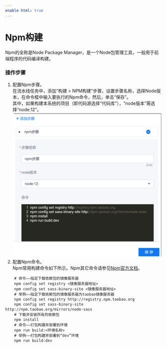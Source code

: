```yaml
---
enable html: true
---
```

# Npm构建

Npm的全称是Node Package Manager，是一个Node包管理工具，一般用于前端程序的代码编译构建。

### 操作步骤
1. 配置Npm步骤。                        
  在流水线任务中，添加“构建 > NPM构建”步骤，设置步骤名称，选择Node版本，在命令框中输入要执行的Npm命令，然后，单击“保存”。                   
  其中，如果构建本系统的项目（即代码源选择“代码库”），“node版本”需选择“node:12”。          
   <img src="fig/流水线-Npm-配置.png" style="zoom:50%">            
2. 配置Npm命令。                          
    Npm常用构建命令如下所示。Npm其它命令请参见[Npm官方文档](https://docs.npmjs.com/cli/v7)。
```
    # 命令——指定下载依赖包的镜像服务器
    npm config set registry <镜像服务器地址>
    npm config set sass-binary-site <镜像服务器地址>
    # 举例——指定下载依赖包的镜像服务器为taobao镜像服务器
    npm config set registry http://registry.npm.taobao.org
    npm config set sass-binary-site http://npm.taobao.org/mirrors/node-sass
    # 下载并安装所有的依赖包
    npm install
    # 命令——打包构建并部署到环境
    npm run build:<环境名称>
    # 举例——打包构建并部署到“dev”环境
    npm run build:dev
```


